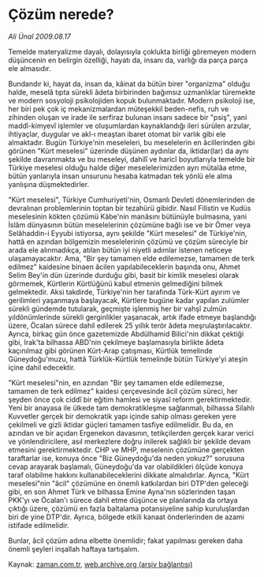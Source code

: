 # Çözüm nerede?

*Ali Ünal 2009.08.17*

<tr><td class="metin" colspan="2" style="padding-top: 20px; padding-left: 5px; padding-right: 10px;">Temelde materyalizme dayalı, dolayısıyla çoklukta birliği göremeyen modern düşüncenin en belirgin özelliği, hayatı da, insanı da, varlığı da parça parça ele almasıdır.</td></tr><tr><td class="metin" colspan="2" style="padding-top: 20px; padding-left: 5px; padding-right: 10px;"><p>Bundandır ki, hayat da, insan da, kâinat da bütün birer "organizma" olduğu halde, meselâ tıpta sürekli âdeta birbirinden bağımsız uzmanlıklar türemekte ve modern sosyoloji psikolojiden kopuk bulunmaktadır. Modern psikoloji ise, her biri pek çok iç mekanizmalardan müteşekkil beden-nefis, ruh ve zihinden oluşan ve irade ile serfiraz bulunan insanı sadece bir "psiş", yani maddî-kimyevî işlemler ve oluşumlardan kaynaklandığı ileri sürülen arzular, ihtiyaçlar, duygular ve akl-ı meaştan ibaret otomat bir varlık gibi ele almaktadır. Bugün Türkiye'nin meseleleri, bu meselelerin en âcillerinden gibi görünen "Kürt meselesi" üzerinde düşünen aydınlar da, iktidar(lar) da aynı şekilde davranmakta ve bu meseleyi, dahilî ve haricî boyutlarıyla temelde bir Türkiye meselesi olduğu halde diğer meselelerimizden ayrı mütalâa etme, bütün yanlarıyla insan unsurunu hesaba katmadan tek yönlü ele alma yanlışına düşmektedirler.
<p>"Kürt meselesi", Türkiye Cumhuriyeti'nin, Osmanlı Devleti dönemlerinden de devralınan problemlerinin toptan bir tezahürü gibidir. Nasıl Filistin ve Kudüs meselesinin kökten çözümü Kâbe'nin manâsını bütünüyle bulmasına, yani İslâm dünyasının bütün meselelerinin çözümüne bağlı ise ve bir Ömer veya Selâhaddin-i Eyyubi istiyorsa, aynı şekilde "Kürt meselesi" de Türkiye'nin, hattâ en azından bölgemizin meselelerinin çözümü ve çözüm süreciyle bir arada ele alınmadıkça, atılan bütün iyi niyetli adımlar istenen neticeye ulaşamayacaktır. Ama, "Bir şey tamamen elde edilemezse, tamamen de terk edilmez" kaidesine binaen âcilen yapılabileceklerin başında onu, Ahmet Selim Bey'in dün üzerinde durduğu gibi, basit bir kimlik meselesi olarak görmemek, Kürtlerin Kürtlüğünü kabul etmenin gelmediğini bilmek gelmektedir. Aksi takdirde, Türkiye'nin her tarafında Türk-Kürt ayırım ve gerilimleri yaşanmaya başlayacak, Kürtlere bugüne kadar yapılan zulümler sürekli gündemde tutularak, geçmişte işlenmiş her bir vahşî zulmün yıldönümlerinde sürekli gerginlikler yaşanacak, artık ifade etmeye başlandığı üzere, Öcalan sürece dahil edilerek 25 yıllık terör âdeta meşrulaştırılacaktır. Ayrıca, birkaç gün önce gazetemizde Abdülhamid Bilici'nin dikkat çektiği gibi, Irak'ta bilhassa ABD'nin çekilmeye başlamasıyla birlikte âdeta kaçınılmaz gibi görünen Kürt-Arap çatışması, Kürtlük temelinde Güneydoğu'muzu, hattâ Türklük-Kürtlük temelinde bütün Türkiye'yi ateşin içine dahil edecektir.
<p>"Kürt meselesi"nin, en azından "Bir şey tamamen elde edilemezse, tamamen de terk edilmez" kaidesi çerçevesinde âcil çözüm süreci, her şeyden önce çok ciddî bir eğitim hamlesi ve siyasî reform gerektirmektedir. Yeni bir anayasa ile ülkede tam demokratikleşme sağlanmalı, bilhassa Silahlı Kuvvetler gerçek bir demokratik yapı içinde sahip olması gereken yere çekilmeli ve gizli iktidar güçleri tamamen tasfiye edilmelidir. Bu da, en azından ve bir açıdan Ergenekon davasının, tetikçilerden gerçek karar verici ve yönlendiricilere, asıl merkezlere doğru inilerek sağlıklı bir şekilde devam etmesini gerektirmektedir. CHP ve MHP, meselenin çözümüne gerçekten taraftarlar ise, konuya önce "Biz Güneydoğu'da neden yokuz?" sorusuna cevap arayarak başlamalı, Güneydoğu'da var olabildikleri ölçüde konuya taraf olabilme hakkını kullanabileceklerini dikkate almalıdırlar. Ayrıca, "Kürt meselesi"nin "âcil" çözümüne en önemli katkılardan biri DTP'den geleceği gibi, en son Ahmet Türk ve bilhassa Emine Ayna'nın sözlerinden taşan PKK'yı ve Öcalan'ı sürece dahil etme düşünce ve planlarında da ortaya çıktığı üzere, çözümü en fazla baltalama potansiyeline sahip kuruluşlardan biri de yine DTP'dir. Ayrıca, bölgede etkili kanaat önderlerinden de azami istifade edilmelidir.
<p>Bunlar, âcil çözüm adına elbette önemlidir; fakat yapılması gereken daha önemli şeyleri inşallah haftaya tartışalım. <br/></p></p></p></p></td></tr>

Kaynak: [zaman.com.tr](http://zaman.com.tr/yazar.do?yazino=881255), [web.archive.org (arşiv bağlantısı)](http://web.archive.org/web/20090820040035/http://www.zaman.com.tr:80/yazar.do?yazino=881255)
